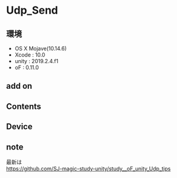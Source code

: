 # Udp_Send #

## 環境 ##
*	OS X Mojave(10.14.6)
*	Xcode : 10.0
*	unity : 2019.2.4.f1
*	oF	  : 0.11.0

## add on ##

## Contents ##

## Device ##

## note ##
最新は  
https://github.com/SJ-magic-study-unity/study__oF_unity_Udp_tips






